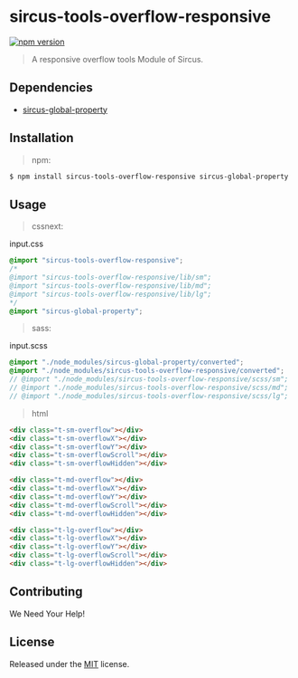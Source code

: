 # sircus-tools-overflow-responsive

[![npm version](https://img.shields.io/npm/v/sircus-tools-overflow-responsive.svg?style=flat)](https://www.npmjs.com/package/sircus-tools-overflow-responsive)

> A responsive overflow tools Module of Sircus.

## Dependencies
- [sircus-global-property](https://github.com/sircus/global-property)


## Installation

> npm:

```bash
$ npm install sircus-tools-overflow-responsive sircus-global-property
```

## Usage

> cssnext:

input.css
```css
@import "sircus-tools-overflow-responsive";
/*
@import "sircus-tools-overflow-responsive/lib/sm";
@import "sircus-tools-overflow-responsive/lib/md";
@import "sircus-tools-overflow-responsive/lib/lg";
*/
@import "sircus-global-property";
```

> sass:

input.scss
```scss
@import "./node_modules/sircus-global-property/converted";
@import "./node_modules/sircus-tools-overflow-responsive/converted";
// @import "./node_modules/sircus-tools-overflow-responsive/scss/sm";
// @import "./node_modules/sircus-tools-overflow-responsive/scss/md";
// @import "./node_modules/sircus-tools-overflow-responsive/scss/lg";
```


> html

```html
<div class="t-sm-overflow"></div>
<div class="t-sm-overflowX"></div>
<div class="t-sm-overflowY"></div>
<div class="t-sm-overflowScroll"></div>
<div class="t-sm-overflowHidden"></div>

<div class="t-md-overflow"></div>
<div class="t-md-overflowX"></div>
<div class="t-md-overflowY"></div>
<div class="t-md-overflowScroll"></div>
<div class="t-md-overflowHidden"></div>

<div class="t-lg-overflow"></div>
<div class="t-lg-overflowX"></div>
<div class="t-lg-overflowY"></div>
<div class="t-lg-overflowScroll"></div>
<div class="t-lg-overflowHidden"></div>
```


## Contributing

We Need Your Help!


## License
Released under the [MIT](https://github.com/sircus/license/blob/master/LICENSE) license.
